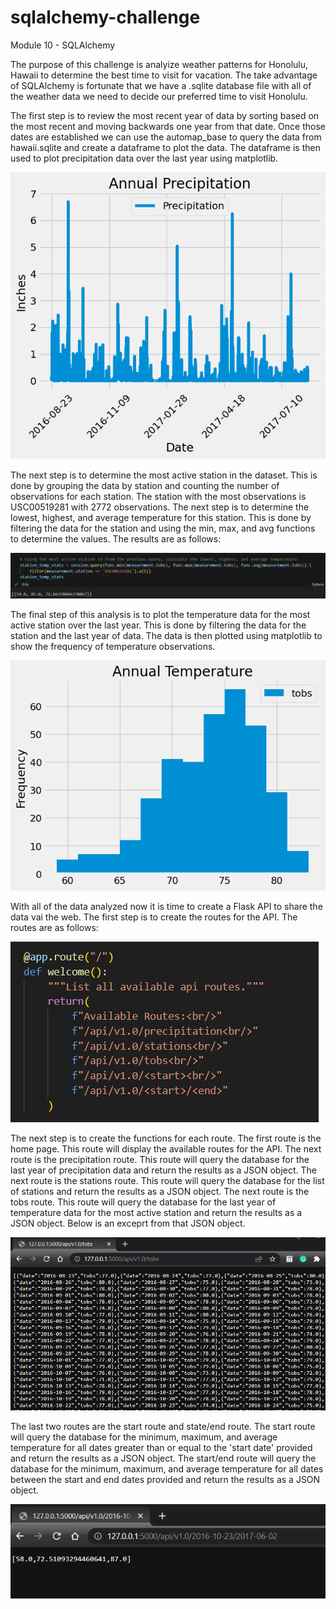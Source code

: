 # sqlalchemy-challenge
Module 10 - SQLAlchemy

The purpose of this challenge is analyize weather patterns for Honolulu, Hawaii to determine the best time to visit for vacation. The take advantage of SQLAlchemy is fortunate that we have a .sqlite database file with all of the weather data we need to decide our preferred time to visit Honolulu.

The first step is to review the most recent year of data by sorting based on the most recent and moving backwards one year from that date. Once those dates are established we can use the automap_base to query the data from hawaii.sqlite and create a dataframe to plot the data. The dataframe is then used to plot precipitation data over the last year using matplotlib.

![Annual Precipitation - Honolulu, Hawaii](Images/annual_precip.png)

The next step is to determine the most active station in the dataset. This is done by grouping the data by station and counting the number of observations for each station. The station with the most observations is USC00519281 with 2772 observations. The next step is to determine the lowest, highest, and average temperature for this station. This is done by filtering the data for the station and using the min, max, and avg functions to determine the values. The results are as follows:

![Station - USC00519281 Temperature Stats](Images/station_temp_stats.png)

The final step of this analysis is to plot the temperature data for the most active station over the last year. This is done by filtering the data for the station and the last year of data. The data is then plotted using matplotlib to show the frequency of temperature observations.

![Station - USC00519281 Temperature Plot](Images/station_temp_plot.png)

With all of the data analyzed now it is time to create a Flask API to share the data vai the web. The first step is to create the routes for the API. The routes are as follows:

![Flask API Routes](Images/flask_routes.png)

The next step is to create the functions for each route. The first route is the home page. This route will display the available routes for the API. The next route is the precipitation route. This route will query the database for the last year of precipitation data and return the results as a JSON object. The next route is the stations route. This route will query the database for the list of stations and return the results as a JSON object. The next route is the tobs route. This route will query the database for the last year of temperature data for the most active station and return the results as a JSON object. Below is an exceprt from that JSON object.

![Temperature JSON Data](Images/tobs_json.png)


The last two routes are the start route and state/end route. The start route will query the database for the minimum, maximum, and average temperature for all dates greater than or equal to the 'start date' provided and return the results as a JSON object. The start/end route will query the database for the minimum, maximum, and average temperature for all dates between the start and end dates provided and return the results as a JSON object.

![Start/End JSON Data](Images/tobs_start_end.png)
